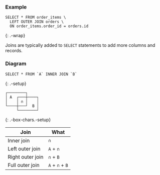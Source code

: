 ### Example

    SELECT * FROM order_items \
      LEFT OUTER JOIN orders \
      ON order_items.order_id = orders.id

{: .-wrap}

Joins are typically added to `SELECT` statements to add more columns and records.

### Diagram

    SELECT * FROM `A` INNER JOIN `B`

{: .-setup}

    ┌────────┐
    │ A  ┌───┼────┐
    │    │ ∩ │    │
    └────┼───┘  B │
         └────────┘

{: .-box-chars.-setup}

<table><thead><tr class="header"><th>Join</th><th>What</th></tr></thead><tbody><tr class="odd"><td>Inner join</td><td><code>∩</code></td></tr><tr class="even"><td>Left outer join</td><td><code>A</code> + <code>∩</code></td></tr><tr class="odd"><td>Right outer join</td><td><code>∩</code> + <code>B</code></td></tr><tr class="even"><td>Full outer join</td><td><code>A</code> + <code>∩</code> + <code>B</code></td></tr></tbody></table>
